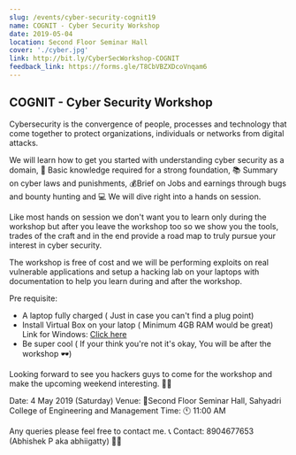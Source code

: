 ```yaml
---
slug: /events/cyber-security-cognit19
name: COGNIT - Cyber Security Workshop
date: 2019-05-04
location: Second Floor Seminar Hall
cover: './cyber.jpg'
link: http://bit.ly/CyberSecWorkshop-COGNIT
feedback_link: https://forms.gle/T8CbVBZXDcoVnqam6
---
```


## COGNIT - Cyber Security Workshop

Cybersecurity is the convergence of people, processes and technology that come together to protect organizations, individuals or networks from digital attacks.

We will learn how to get you started with understanding cyber security as a domain, 🧠 Basic knowledge required for a strong foundation, 📚 Summary on cyber laws and punishments, 💰Brief on Jobs and earnings through bugs and bounty hunting and  💻 We will dive right into a hands on session.

Like most hands on session we don't want you to learn only during the workshop but after you leave the workshop too so we show you the tools, trades of the craft and in the end provide a road map to truly pursue your interest in cyber security. 
 
The workshop is free of cost and we will be performing exploits on real vulnerable applications and setup a hacking lab on your laptops with documentation to help you learn during and after the workshop.

Pre requisite:
- A laptop fully charged ( Just in case you can't find a plug point)
- Install Virtual Box on your latop ( Minimum 4GB RAM would be great)
Link for Windows: [Click here](https://download.virtualbox.org/virtualbox/6.0.6/VirtualBox-6.0.6-130049-Win.exe)
- Be super cool ( If your think you're not it's okay, You will be after the workshop 🕶)

Looking forward to see you hackers guys to come for the workshop and make the upcoming weekend interesting. 🕵‍♂

Date: 4 May 2019 (Saturday)
Venue: 📍Second Floor Seminar Hall, Sahyadri College of Engineering and Management
Time: 🕚 11:00 AM 

Any queries please feel free to contact me. 📞
Contact: 8904677653 (Abhishek P aka abhiigatty) 🧞‍♂
